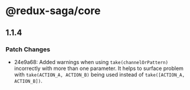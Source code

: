# @redux-saga/core

## 1.1.4
### Patch Changes

- 24e9a68: Added warnings when using `take(channelOrPattern)` incorrectly with more than one parameter. It helps to surface problem with `take(ACTION_A, ACTION_B)` being used instead of `take([ACTION_A, ACTION_B])`.
